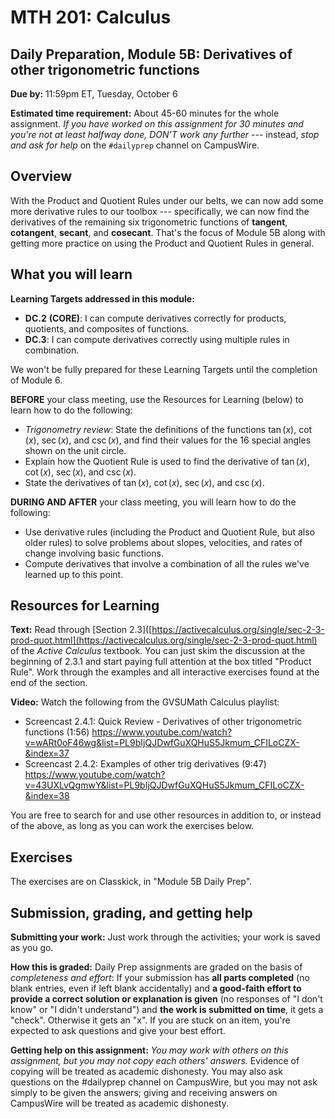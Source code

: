 ﻿# MTH 201: Calculus 

## Daily Preparation, Module 5B: Derivatives of other trigonometric functions 

**Due by:** 11:59pm ET, Tuesday, October 6

**Estimated time requirement:** About 45-60 minutes for the whole assignment. *If you have worked on this assignment for 30 minutes and you're not at least halfway done, DON'T work any further* --- instead, *stop and ask for help* on the `#dailyprep` channel on CampusWire. 

## Overview 

With the Product and Quotient Rules under our belts, we can now add some more derivative rules to our toolbox --- specifically, we can now find the derivatives of the remaining six trigonometric functions of **tangent**, **cotangent**, **secant**, and **cosecant**. That's the focus of Module 5B along with getting more practice on using the Product and Quotient Rules in general.  


## What you will learn 

**Learning Targets addressed in this module:** 

-   **DC.2**  **(CORE)**: I can compute derivatives correctly for products, quotients, and composites of functions.
-   **DC.3**: I can compute derivatives correctly using multiple rules in combination.

We won't be fully prepared for these Learning Targets until the completion of Module 6. 


**BEFORE** your class meeting, use the Resources for Learning (below) to learn how to do the following: 

- *Trigonometry review*: State the definitions of the functions $\tan(x)$, $\cot(x)$, $\sec(x)$, and $\csc(x)$, and find their values for the 16 special angles shown on the unit circle. 
- Explain how the Quotient Rule is used to find the derivative of $\tan(x)$, $\cot(x)$, $\sec(x)$, and $\csc(x)$. 
- State the derivatives of $\tan(x)$, $\cot(x)$, $\sec(x)$, and $\csc(x)$.



**DURING AND AFTER** your class meeting, you will learn how to do the following: 

-   Use derivative rules (including the Product and Quotient Rule, but also older rules) to solve problems about slopes, velocities, and rates of change involving basic functions.
-  Compute derivatives that involve a combination of all the rules we've learned up to this point. 


## Resources for Learning

**Text:** Read through [Section 2.3]([https://activecalculus.org/single/sec-2-3-prod-quot.html](https://activecalculus.org/single/sec-2-3-prod-quot.html) of the *Active Calculus* textbook. You can just skim the discussion at the beginning of 2.3.1 and start paying full attention at the box titled "Product Rule". Work through the examples and all interactive exercises found at the end of the section. 

**Video:** Watch the following from the GVSUMath Calculus playlist: 

- Screencast 2.4.1: Quick Review - Derivatives of other trigonometric functions (1:56) https://www.youtube.com/watch?v=wARt0oF46wg&list=PL9bIjQJDwfGuXQHuS5Jkmum_CFILoCZX-&index=37
- Screencast 2.4.2: Examples of other trig derivatives (9:47) https://www.youtube.com/watch?v=43UXLvQgmwY&list=PL9bIjQJDwfGuXQHuS5Jkmum_CFILoCZX-&index=38

You are free to search for and use other resources in addition to, or instead of the above, as long as you can work the exercises below.


## Exercises

The exercises are on Classkick, in "Module 5B Daily Prep". 

## Submission, grading, and getting help 

**Submitting your work:** Just work through the activities; your work is saved as you go. 

**How this is graded:** Daily Prep assignments are graded on the basis of *completeness and effort*: If your submission has **all parts completed** (no blank entries, even if left blank accidentally) and **a good-faith effort to provide a correct solution or explanation is given** (no responses of "I don't know" or "I didn't understand") and **the work is submitted on time**, it gets a "check". Otherwise it gets an "x". If you are stuck on an item, you're expected to ask questions and give your best effort.  

**Getting help on this assignment:** *You may work with others on this assignment, but you may not copy each others' answers.* Evidence of copying will be treated as academic dishonesty. You may also ask questions on the #dailyprep channel on CampusWire, but you may not ask simply to be given the answers; giving and receiving answers on CampusWire will be treated as academic dishonesty.
<!--stackedit_data:
eyJoaXN0b3J5IjpbMzMxNDM1OTE5LDg1OTE0NDgzMV19
-->